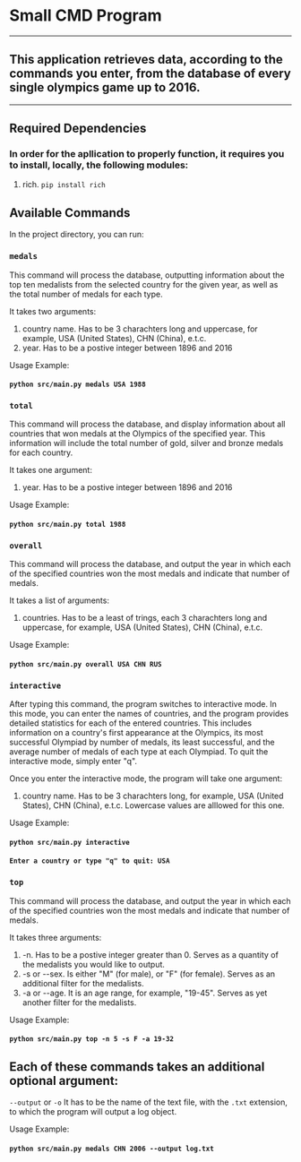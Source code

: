 # Small CMD Program
---
## This application retrieves data, according to the commands you enter, from the database of every single olympics game up to 2016.

---

## Required Dependencies
### In order for the apllication to properly function, it requires you to install, locally, the following modules:
1. rich. `pip install rich`

## Available Commands

In the project directory, you can run:

### `medals`

This command will process the database, outputting information about the top ten medalists from the selected country for the given year, as well as the total number of medals for each type.

It takes two arguments:
1. country name. Has to be 3 charachters long and uppercase, for example, USA (United States), CHN (China), e.t.c.
2. year. Has to be a postive integer between 1896 and 2016

Usage Example:
#### `python src/main.py medals USA 1988`

### `total`

This command will process the database, and display information about all countries that won medals at the Olympics of the specified year. This information will include the total number of gold, silver and bronze medals for each country.

It takes one argument:
1. year. Has to be a postive integer between 1896 and 2016

Usage Example:
#### `python src/main.py total 1988`

### `overall`

This command will process the database, and output the year in which each of the specified countries won the most medals and indicate that number of medals.

It takes a list of arguments:
1. countries. Has to be a least of trings, each 3 charachters long and uppercase, for example, USA (United States), CHN (China), e.t.c.

Usage Example:
#### `python src/main.py overall USA CHN RUS`

### `interactive`

After typing this command, the program switches to interactive mode. In this mode, you can enter the names of countries, and the program provides detailed statistics for each of the entered countries. This includes information on a country's first appearance at the Olympics, its most successful Olympiad by number of medals, its least successful, and the average number of medals of each type at each Olympiad. To quit the interactive mode, simply enter "q".

Once you enter the interactive mode, the program will take one argument:
1. country name. Has to be 3 charachters long, for example, USA (United States), CHN (China), e.t.c. Lowercase values are alllowed for this one.

Usage Example:
#### `python src/main.py interactive`
#### `Enter a country or type "q" to quit: USA`

### `top`

This command will process the database, and output the year in which each of the specified countries won the most medals and indicate that number of medals.

It takes three arguments:
1. -n. Has to be a postive integer greater than 0. Serves as a quantity of the medalists you would like to output.
2. -s or --sex. Is either "M" (for male), or "F" (for female). Serves as an additional filter for the medalists.
3. -a or --age. It is an age range, for example, "19-45". Serves as yet another filter for the medalists. 

Usage Example:
#### `python src/main.py top -n 5 -s F -a 19-32`

## Each of these commands takes an additional optional argument:
`--output` or `-o`
It has to be the name of the text file, with the `.txt` extension, to which the program will output a log object.

Usage Example:
#### `python src/main.py medals CHN 2006 --output log.txt`